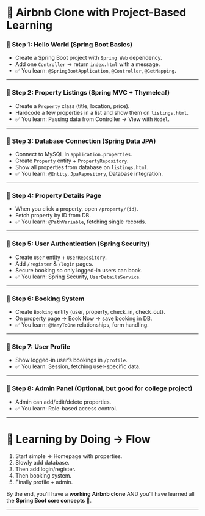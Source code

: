 # 🏡 Airbnb Clone with Project-Based Learning

### 🔹 Step 1: Hello World (Spring Boot Basics)

* Create a Spring Boot project with `Spring Web` dependency.
* Add one `Controller` → return `index.html` with a message.
* ✅ You learn: `@SpringBootApplication`, `@Controller`, `@GetMapping`.

---

### 🔹 Step 2: Property Listings (Spring MVC + Thymeleaf)

* Create a `Property` class (title, location, price).
* Hardcode a few properties in a list and show them on `listings.html`.
* ✅ You learn: Passing data from Controller → View with `Model`.

---

### 🔹 Step 3: Database Connection (Spring Data JPA)

* Connect to MySQL in `application.properties`.
* Create `Property` entity + `PropertyRepository`.
* Show all properties from database on `listings.html`.
* ✅ You learn: `@Entity`, `JpaRepository`, Database integration.

---

### 🔹 Step 4: Property Details Page

* When you click a property, open `/property/{id}`.
* Fetch property by ID from DB.
* ✅ You learn: `@PathVariable`, fetching single records.

---

### 🔹 Step 5: User Authentication (Spring Security)

* Create `User` entity + `UserRepository`.
* Add `/register` & `/login` pages.
* Secure booking so only logged-in users can book.
* ✅ You learn: Spring Security, `UserDetailsService`.

---

### 🔹 Step 6: Booking System

* Create `Booking` entity (user, property, check_in, check_out).
* On property page → Book Now → save booking in DB.
* ✅ You learn: `@ManyToOne` relationships, form handling.

---

### 🔹 Step 7: User Profile

* Show logged-in user’s bookings in `/profile`.
* ✅ You learn: Session, fetching user-specific data.

---

### 🔹 Step 8: Admin Panel (Optional, but good for college project)

* Admin can add/edit/delete properties.
* ✅ You learn: Role-based access control.

---

# 📂 Learning by Doing → Flow

1. Start simple → Homepage with properties.
2. Slowly add database.
3. Then add login/register.
4. Then booking system.
5. Finally profile + admin.

By the end, you’ll have a **working Airbnb clone** AND you’ll have learned all the **Spring Boot core concepts** 🎉.

---
